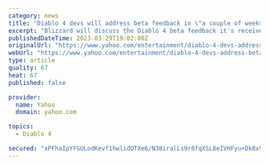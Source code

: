 ```yaml
---
category: news
title: "Diablo 4 devs will address beta feedback in \"a couple of weeks\""
excerpt: "Blizzard will discuss the Diablo 4 beta feedback it's received in \"a couple of weeks.\" The second and final Diablo 4 beta weekend wrapped up early this week, and the general reception seems to be ..."
publishedDateTime: 2023-03-29T19:02:00Z
originalUrl: "https://www.yahoo.com/entertainment/diablo-4-devs-address-beta-175432631.html"
webUrl: "https://www.yahoo.com/entertainment/diablo-4-devs-address-beta-175432631.html"
type: article
quality: 67
heat: 67
published: false

provider:
  name: Yahoo
  domain: yahoo.com

topics:
  - Diablo 4

secured: "xPFhaIpYFGULodKevf1hwlidOTXe6/N38iralLs9r8fqXSL8eIVHFyu+Dk8x9ncqk5HWB6qUKY5sGGxvR2Gbe1e9jcY+SCFdM44Wkm2gp5LfASDdD3b2mzGD1sPelClmtFk0qOvwCOt9OeLMUdD/mlyBREi5rd8y8jYebWU+MnCnTtTb9AQiAaUgjhisRsNpP9EtmTf+Yu3IdaBJIhaUUee4qzZS07a5U2KWdRmyUOUlpTWpfl68AyXN5h2C6kg+uXU940YVxEV2O32BRKn7mqjTs2sA/LGfQpHzrOU8N7Cmq0UJxSpcB2qAibgfW3adjqC+VxtQTBW1J8838YBFmSFaO4u68pCNx5LKRuS7U+8=;8ygCFu8v9aFqMzLmmKl7vg=="
---
```


